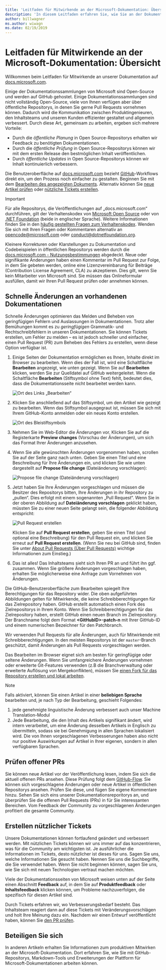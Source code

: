 ```yaml
---
title: 'Leitfaden für Mitwirkende an der Microsoft-Dokumentation: Übersicht'
description: 'In diesem Leitfaden erfahren Sie, wie Sie an der Dokumentationswebsite von Microsoft unter docs.microsoft.com mitwirken können.'
author: billwagner
ms.author: wiwagn
ms.date: 02/19/2019
---
```


# <a name="microsoft-docs-contributor-guide-overview"></a>Leitfaden für Mitwirkende an der Microsoft-Dokumentation: Übersicht

Willkommen beim Leitfaden für Mitwirkende an unserer Dokumentation auf [docs.microsoft.com](https://docs.microsoft.com).

Einige der Dokumentationssammlungen von Microsoft sind Open-Source und werden auf GitHub gehostet. Einige Dokumentationssammlungen sind nicht vollständig Open-Source, viele von Ihnen verfügen aber über öffentliche Repositorys, in denen Sie gerne Pull Requests vornehmen können. Dadurch wird die Kommunikation zwischen Produktingenieuren, den Inhaltsteams und unseren Kunden effizienter gestaltet und allgemein verbessert. Durch diese Art, gemeinsam zu arbeiten, ergeben sich mehrere Vorteile:

- Durch die _öffentliche Planung_ in Open Source-Repositorys erhalten wir Feedback zu benötigten Dokumentationen.
- Durch die _öffentliche Prüfung_ in Open Source-Repositorys können wir mit dem ersten Release den bestmöglichen Inhalt veröffentlichen.
- Durch _öffentliche Updates_ in Open Source-Repositorys können wir Inhalt kontinuierlich verbessern.

Die Benutzeroberfläche auf [docs.microsoft.com](https://docs.microsoft.com) bezieht [GitHub](https://github.com)-Workflows direkt ein, um den Prozess noch einfacher zu gestalten. Beginnen Sie mit dem [Bearbeiten des angezeigten Dokuments](#quick-edits-to-existing-documents). Alternativ können Sie [neue Artikel prüfen](#review-open-prs) oder [nützliche Tickets erstellen](#create-quality-issues).

> [!IMPORTANT]
> Für alle Repositorys, die Veröffentlichungen auf „docs.microsoft.com“ durchführen, gilt der Verhaltenskodex von [Microsoft Open Source](https://opensource.microsoft.com/codeofconduct/) oder von [.NET Foundation](https://dotnetfoundation.org/code-of-conduct) (beide in englischer Sprache). Weitere Informationen finden Sie in den [häufig gestellten Fragen zum Verhaltenskodex](https://opensource.microsoft.com/codeofconduct/faq/). Wenden Sie sich mit Ihren Fragen oder Kommentaren alternativ an [opencode@microsoft.com](mailto:opencode@microsoft.com) oder [conduct@dotnetfoundation.org](mailto:conduct@dotnetfoundation.org).<br>
>
> Kleinere Korrekturen oder Klarstellungen zu Dokumentation und Codebeispielen in öffentlichen Repositorys werden durch die [docs.microsoft.com - Nutzungsbestimmungen](https://docs.microsoft.com/legal/termsofuse) abgedeckt. Neue oder signifikante Änderungen haben einen Kommentar im Pull Request zur Folge, in dem Sie gebeten werden, online eine Lizenzvereinbarung für Beiträge (Contribution License Agreement, CLA) zu akzeptieren. Dies gilt, wenn Sie kein Mitarbeiter von Microsoft sind. Sie müssen das Onlineformular ausfüllen, damit wir Ihren Pull Request prüfen oder annehmen können.

## <a name="quick-edits-to-existing-documents"></a>Schnelle Änderungen an vorhandenen Dokumentationen

Schnelle Änderungen optimieren das Melden und Beheben von geringfügigen Fehlern und Auslassungen in Dokumentationen. Trotz aller Bemühungen kommt es zu _geringfügigen_ Grammatik- und Rechtschreibfehlern in unseren Dokumentationen. Sie können Tickets erstellen, um Fehler zu melden – es ist jedoch schneller und einfacher, einen Pull Request (PR) zum Beheben des Fehlers zu erstellen, wenn diese Option verfügbar ist.

1. Einige Seiten der Dokumentation ermöglichen es Ihnen, Inhalte direkt im Browser zu bearbeiten. Wenn dies der Fall ist, wird eine Schaltfläche **Bearbeiten** angezeigt, wie unten gezeigt. Wenn Sie auf **Bearbeiten** klicken, werden Sie zur Quelldatei auf GitHub weitergeleitet. Wenn die Schaltfläche **Bearbeiten** (Stiftsymbol ohne Text) fehlt, bedeutet dies, dass die Dokumentationsseite nicht bearbeitet werden kann.

   ![Ort des Links „Bearbeiten“](./media/index/edit-article.png)

2. Klicken Sie anschließend auf das Stiftsymbol, um den Artikel wie gezeigt zu bearbeiten. Wenn das Stiftsymbol ausgegraut ist, müssen Sie sich mit Ihrem GitHub-Konto anmelden oder ein neues Konto erstellen. 

   ![Ort des Bleistiftsymbols](./media/index/edit-icon.png)


3. Nehmen Sie im Web-Editor die Änderungen vor. Klicken Sie auf die Registerkarte **Preview changes** (Vorschau der Änderungen), um sich das Format Ihrer Änderungen anzusehen.

4. Wenn Sie alle gewünschten Änderungen vorgenommen haben, scrollen Sie auf der Seite ganz nach unten. Geben Sie einen Titel und eine Beschreibung für Ihre Änderungen ein, und klicken Sie wie unten dargestellt auf **Propose file change** (Dateiänderung vorschlagen):

   ![Propose file change (Dateiänderung vorschlagen)](./media/index/submit-pull-request.png)

5. Jetzt haben Sie Ihre Änderungen vorgeschlagen und müssen die Besitzer des Repositorys bitten, Ihre Änderungen in ihr Repository zu „pullen“. Dies erfolgt mit einem sogenannten „Pull Request“. Wenn Sie in der oberen Abbildung auf **Dateiänderung vorschlagen** geklickt haben, müssten Sie zu einer neuen Seite gelangt sein, die folgender Abbildung entspricht:

   ![Pull Request erstellen](media/index/create-pull-request.png)

   Klicken Sie auf **Pull Request erstellen**, geben Sie einen Titel (und optional eine Beschreibung) für den Pull Request ein, und klicken Sie erneut auf **Pull Request erstellen**. (Wenn Sie neu bei GitHub sind, finden Sie unter [About Pull Requests (Über Pull Requests)](https://help.github.com/en/articles/about-pull-requests) wichtige Informationen zum Einstieg.)

6. Das ist alles! Das Inhaltsteams sieht sich Ihren PR an und führt ihn ggf. zusammen. Wenn Sie größere Änderungen vorgeschlagen haben, erhalten Sie möglicherweise eine Anfrage zum Vornehmen von Änderungen.

Die GitHub-Benutzeroberfläche zum Bearbeiten spiegelt Ihre Berechtigungen für das Repository wider. Die oben aufgeführten Abbildungen gelten für Mitwirkende, die keine Schreibberechtigungen für das Zielrepository haben. GitHub erstellt automatisch einen Fork des Zielrepositorys in Ihrem Konto. Wenn Sie Schreibberechtigungen für das Zielrepository haben, erstellt GitHub einen neuen Branch im Zielrepository. Der Branchname folgt dem Format **\<GitHubID\>-patch-n** mit Ihrer GitHub-ID und einem numerischen Bezeichner für den Patchbranch.

Wir verwenden Pull Requests für alle Änderungen, auch für Mitwirkende mit Schreibberechtigungen. In den meisten Repositorys ist der `master`-Branch geschützt, damit Änderungen als Pull Requests vorgeschlagen werden.

Das Bearbeiten im Browser eignet sich am besten für geringfügige oder seltene Änderungen. Wenn Sie umfangreichere Änderungen vornehmen oder erweiterte Git-Features verwenden (z.B die Branchverwaltung oder erweiterte Auflösung von Mergekonflikten), müssen Sie [einen Fork für das Repository erstellen und lokal arbeiten](how-to-write-workflows-major.md).

> [!NOTE]
> Falls aktiviert, können Sie einen Artikel in einer **beliebigen Sprache** bearbeiten und, je nach Typ der Bearbeitung, geschieht Folgendes:
> 1. jede genehmigte linguistische Änderung verbessert auch unser Machine Translation-Modul
> 2. Jede Bearbeitung, die den Inhalt des Artikels signifikant ändert, wird intern verarbeitet, um eine Änderung desselben Artikels in Englisch zu übermitteln, sodass sie bei Genehmigung in allen Sprachen lokalisiert wird.
> Die von Ihnen vorgeschlagenen Verbesserungen haben also nicht nur positive Auswirkungen auf Artikel in Ihrer eigenen, sondern in allen verfügbaren Sprachen.

## <a name="review-open-prs"></a>Prüfen offener PRs

Sie können neue Artikel vor der Veröffentlichung lesen, indem Sie sich die aktuell offenen PRs ansehen. Diese Prüfung folgt dem [GitHub-Flow](https://guides.github.com/introduction/flow/). Sie können sich vorgeschlagene Änderungen oder neue Artikel in öffentlichen Repositorys ansehen. Prüfen Sie diese, und fügen Sie eigene Kommentare hinzu. Sehen Sie sich eins unserer Dokumentationsreporitorys an, und überprüfen Sie die offenen Pull Requests (PRs) in für Sie interessanten Bereichen. Vom Feedback der Community zu vorgeschlagenen Änderungen profitiert die gesamte Community.

## <a name="create-quality-issues"></a>Erstellen nützlicher Tickets

Unsere Dokumentationen können fortlaufend geändert und verbessert werden. Mit nützlichen Tickets können wir uns immer auf das konzentrieren, was für die Community am wichtigsten ist. Je ausführlicher die Informationen im Tickets, desto nützlicher ist dieses für uns. Sagen Sie uns, welche Informationen Sie gesucht haben. Nennen Sie uns die Suchbegriffe, die Sie verwendet haben. Wenn Sie nicht beginnen können, sagen Sie uns, wie Sie sich mit neuen Technologien vertraut machen möchten.

Viele der Dokumentationsseiten von Microsoft weisen unten auf der Seite einen Abschnitt **Feedback** auf, in dem Sie auf **Produktfeedback** oder **Inhaltsfeedback** klicken können, um Probleme nachzuverfolgen, die spezifisch für diesen Artikel sind.

Durch Tickets erfahren wir, wo Verbesserungsbedarf besteht. Das Inhaltsteam reagiert dann auf diese Tickets mit Veränderungsvorschlägen und holt Ihre Meinung dazu ein. Nachdem wir einen Entwurf veröffentlicht haben, können Sie [den PR prüfen](#review-open-PRs).

## <a name="get-more-involved"></a>Beteiligen Sie sich

In anderen Artikeln erhalten Sie Informationen zum produktiven Mitwirken an der Microsoft-Dokumentation. Dort erfahren Sie, wie Sie mit GitHub-Repositorys, Markdown-Tools und Erweiterungen der Plattform für Microsoft-Dokumentationen arbeiten können.
